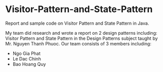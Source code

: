 # Visitor-Pattern-and-State-Pattern

Report and sample code on Visitor Pattern and State Pattern in Java.

My team did research and wrote a report on 2 design patterns including: Visitor Pattern and State Pattern in the Design Patterns subject taught by Mr. Nguyen Thanh Phuoc. Our team consists of 3 members including:

- Ngo Gia Phat
- Le Dac Chinh
- Bao Hoang Quy
